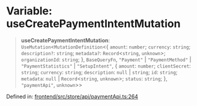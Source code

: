 # Variable: useCreatePaymentIntentMutation

> **useCreatePaymentIntentMutation**: `UseMutation`\<`MutationDefinition`\<\{ `amount`: `number`; `currency`: `string`; `description?`: `string`; `metadata?`: `Record`\<`string`, `unknown`\>; `organizationId`: `string`; \}, `BaseQueryFn`, `"Payment"` \| `"PaymentMethod"` \| `"PaymentStatistics"` \| `"SetupIntent"`, \{ `amount`: `number`; `clientSecret`: `string`; `currency`: `string`; `description`: `null` \| `string`; `id`: `string`; `metadata`: `null` \| `Record`\<`string`, `unknown`\>; `status`: `string`; \}, `"paymentApi"`, `unknown`\>\>

Defined in: [frontend/src/store/api/paymentApi.ts:264](https://github.com/lsendel/sass/blob/ca8b2b87627589617e0de57047e1f50d53e78078/frontend/src/store/api/paymentApi.ts#L264)
